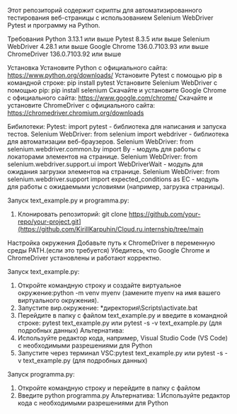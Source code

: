Этот репозиторий содержит скрипты для автоматизированного тестирования веб-страницы с использованием Selenium WebDriver Pytest и программу на Python.

Требования
Python 3.13.1 или выше
Pytest 8.3.5 или выше
Selenium WebDriver 4.28.1 или выше
Google Chrome 136.0.7103.93 или выше
ChromeDriver 136.0.7103.92 или выше

Установка
Установите Python с официального сайта: https://www.python.org/downloads/
Установите Pytest с помощью pip в командной строке: pip install pytest
Установите Selenium WebDriver с помощью pip: pip install selenium
Скачайте и установите Google Chrome с официального сайта: https://www.google.com/chrome/
Скачайте и установите ChromeDriver с официального сайта: https://chromedriver.chromium.org/downloads

Бибилотеки: 
Pytest: import pytest - библиотека для написания и запуска тестов.
Selenium WebDriver: from selenium import webdriver - библиотека для автоматизации веб-браузеров.
Selenium WebDriver: from selenium.webdriver.common.by import By - модуль для работы с локаторами элементов на странице.
Selenium WebDriver: from selenium.webdriver.support.ui import WebDriverWait - модуль для ожидания загрузки элементов на странице.
Selenium WebDriver: from selenium.webdriver.support import expected_conditions as EC - модуль для работы с ожидаемыми условиями (например, загрузка страницы).

Запуск text_example.py и programma.py:
1. Клонировать репозиторий: git clone https://github.com/your-repo/your-project.git](https://github.com/KirillKarpuhin/Cloud.ru.internship/tree/main

Настройка окружения
Добавьте путь к ChromeDriver в переменную среды PATH.(если это требуется)
Убедитесь, что Google Chrome и ChromeDriver установлены и работают корректно.

Запуск text_example.py: 
1. Откройте командную строку и создайте виртуальное окружение:python -m venv myenv (замените myenv на имя вашего виртуального окружения).
2. Запустите вир.окружение: *директория\Scripts\activate.bat
3. Перейдите в папку с файлом text_example.py и введите в командной строке: pytest text_example.py или pytest -s -v text_example.py (для подробных данных)
Альтернатива: 
1. Используйте редактор кода, например, Visual Studio Code (VS Code) с необходимыми разрешениями для Python
2. Запустите через терминал VSC:pytest text_example.py или pytest -s -v text_example.py (для подробных данных)

Запуск programma.py: 
1. Откройте командную строку и перейдите в папку с файлом
2. Введите python programma.py
Альтернатива:
1.Используйте редактор кода с необходимыми разрешениями для Python
